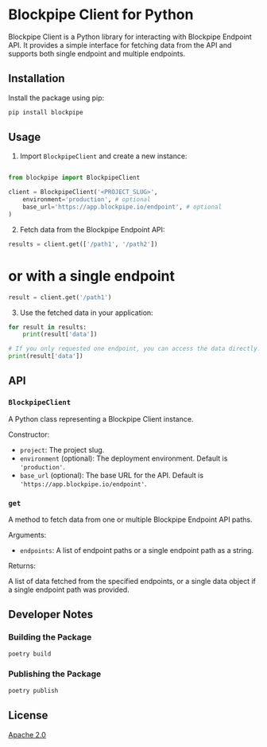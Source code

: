 # Blockpipe Client for Python

Blockpipe Client is a Python library for interacting with Blockpipe Endpoint API. It provides a simple interface for fetching data from the API and supports both single endpoint and multiple endpoints.

## Installation

Install the package using pip:

```bash
pip install blockpipe
```

## Usage

1.  Import `BlockpipeClient` and create a new instance:

```python

from blockpipe import BlockpipeClient

client = BlockpipeClient('<PROJECT_SLUG>', 
    environment='production', # optional
    base_url='https://app.blockpipe.io/endpoint', # optional
)
```

2.  Fetch data from the Blockpipe Endpoint API:

```python
results = client.get(['/path1', '/path2'])
```

# or with a single endpoint

```python
result = client.get('/path1')
```

3.  Use the fetched data in your application:

```python
for result in results:
    print(result['data'])

# If you only requested one endpoint, you can access the data directly:
print(result['data'])
```

## API

### `BlockpipeClient`

A Python class representing a Blockpipe Client instance.

Constructor:

- `project`: The project slug.
- `environment` (optional): The deployment environment. Default is `'production'`.
- `base_url` (optional): The base URL for the API. Default is `'https://app.blockpipe.io/endpoint'`.

### `get`

A method to fetch data from one or multiple Blockpipe Endpoint API paths.

Arguments:

- `endpoints`: A list of endpoint paths or a single endpoint path as a string.

Returns:

A list of data fetched from the specified endpoints, or a single data object if a single endpoint path was provided.

## Developer Notes

### Building the Package

```bash
poetry build
```

### Publishing the Package

```bash
poetry publish
```

## License

[Apache 2.0](LICENSE)
